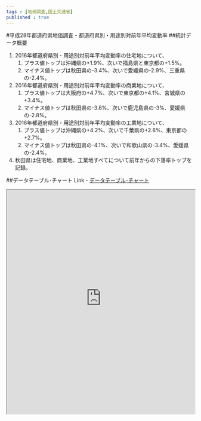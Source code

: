 ```yaml
--- 
tags : [地価調査,国土交通省] 
published : true
---
```

#平成28年都道府県地価調査 - 都道府県別・用途別対前年平均変動率
##統計データ概要
1. 2016年都道府県別・用途別対前年平均変動率の住宅地について、
	1. プラス値トップは沖縄県の+1.9%、次いで福島県と東京都の+1.5%。
	1. マイナス値トップは秋田県の-3.4%、次いで愛媛県の-2.9%、三重県の-2.4%。
1. 2016年都道府県別・用途別対前年平均変動率の商業地について、
	1. プラス値トップは大阪府の+4.7%、次いで東京都の+4.1%、宮城県の+3.4%。
	1. マイナス値トップは秋田県の-3.8%、次いで鹿児島県の-3%、愛媛県の-2.8%。
1. 2016年都道府県別・用途別対前年平均変動率の工業地について、
	1. プラス値トップは沖縄県の+4.2%、次いで千葉県の+2.8%、東京都の+2.7%。
	1. マイナス値トップは秋田県の-4.1%、次いで和歌山県の-3.4%、愛媛県の-2.4%。
1. 秋田県は住宅地、商業地、工業地すべてについて前年からの下落率トップを記録。

##データテーブル･チャート
Link - [データテーブル･チャート](http://knowledgevault.saecanet.com/charts/am-consulting.co.jp-20160920201834.html)

<iframe src="http://knowledgevault.saecanet.com/charts/am-consulting.co.jp-20160920201834.html" width="100%" height="600px"></iframe>